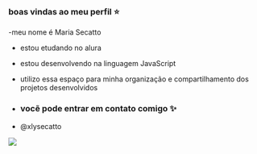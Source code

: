 ### boas vindas ao meu perfil ⭐

-meu nome é Maria Secatto
- estou etudando no alura
- estou desenvolvendo na linguagem JavaScript
- utilizo essa espaço para minha organização e compartilhamento dos projetos desenvolvidos

- ### vocẽ pode entrar em contato comigo ✨

- @xlysecatto


![](https://media.tenor.com/qoF5AMKQsggAAAAC/billie-blowing-kiss-billie-kiss.gif)
